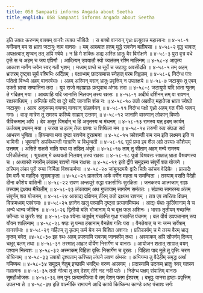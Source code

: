 ```yaml
---
title: 058 Sampaati informs Angada about Seetha
title_english: 058 Sampaati informs Angada about Seetha

---
```

<div class="audioEmbed"  caption="श्रीराम-हरिसीताराममूर्ति-घनपाठिभ्यां वचनम्" src="https://archive.org/download/Ramayana-recitation-Sriram-harisItArAmamUrti-Ghanapaati-v2/Kanda_4/Kanda_4_KSK-058-Sampaati_informs_Angada_about_Seetha.mp3"></div>
इति उक्तः करुणम् वाक्यम् वानरैः त्यक्त जीवितैः ।  
स बाष्पो वानरान् गृध्रः प्रत्युवाच महास्वनः ॥ ४-५८-१  
यवीयान् मम स भ्राता जटायुः नाम वानराः ।  
यम् आख्यात हतम् युद्धे रावणेन बलीयसा ॥ ४-५८-२  
वृद्ध भावात् अपक्षत्वात् शृण्वन् तत् अपि मर्षये ।  
न हि मे शक्तिः अद्य अस्ति भ्रातुः वैर विमोक्षणे ॥ ४-५८-३  
पुरा वृत्र वधे वृत्ते स च अहम् च जय एषिणौ ।  
आदित्यम् उपयातौ स्वो ज्वलंतम् रश्मि मालिनम् ॥ ४-५८-४  
आवृत्य आकाश मार्गेण जवेन स्वर् गतौ भृशम् ।  
मध्यम् प्राप्ते च सूर्ये च जटायुः अवसीदति ॥ ४-५८-५  
तम् अहम् भ्रातरम् दृष्ट्वा सूर्य रश्मिभिः अर्दितम् ।  
पक्षाभ्यम् छादयामास स्नेहात् परम विह्वलम् ॥ ४-५८-६  
निर्दग्ध पत्रः पतितो विन्ध्ये अहम् वानरर्षभाः ।  
अहम् अस्मिन् वसन् भ्रातुः प्रवृत्तिम् न उपलक्षये ॥ ४-५८-७  
जटायुषः तु एवम् उक्तो भ्रात्रा सम्पातिना तदा ।  
युव राजो महाप्राज्ञः प्रत्युवाच अंगदः तदा ॥ ४-५८-८  
जटायुषो यदि भ्राता श्रुतम् ते गदितम् मया ।  
आख्याहि यदि जानासि निलयम् तस्य रक्षसः ॥ ४-५८-९  
अदीर्घ दर्शिनम् तम् वा रावणम् राक्षसाधिपम् ।  
अन्तिके यदि वा दूरे यदि जानासि शंस नः ॥ ४-५८-१०  
ततो अब्रवीत् महातेजा भ्राता ज्येष्ठो जटायुषः ।  
आत्म अनुरूपम् वचनम् वानरान् संप्रहर्षयन् ॥ ४-५८-११  
निर्दग्ध पक्षो गृध्रो अहम् गत वीर्यः प्लवम् गमाः ।  
वाङ् मात्रेण तु रामस्य करिष्ये साह्यम् उत्तमम् ॥ ४-५८-१२  
जानामि वारुणान् लोकान् विष्णोः त्रैविक्रमान् अपि ।  
देव असुर विमर्दाम् च हि अमृतस्य च मंथनम् ॥ ४-५८-१३  
रामस्य यत् इदम् कार्यम् कर्तव्यम् प्रथमम् मया ।  
जरया च हतम् तेजः प्राणाः च शिथिला मम ॥ ४-५८-१४  
तरुणी रूप संपन्ना सर्व आभरण भूषिता ।  
ह्रियमाणा मया दृष्टा रावणेन दुरात्मना ॥ ४-५८-१५  
क्रोशन्ती राम राम इति लक्ष्मण इति च भामिनी ।  
भूषणानि अपविध्यन्ती गात्राणि च विधुन्वती ॥ ४-५८-१६  
सूर्य प्रभा इव शैल अग्रे तस्याः कौशेयम् उत्तमम् ।  
असिते राक्षसे भाति यथा वा तडित् अंबुदे ॥ ४-५८-१७  
ताम् तु सीताम् अहम् मन्ये रामस्य परिकीर्तनात् ।  
श्रूयताम् मे कथयतो निलयम् तस्य रक्षसः ॥ ४-५८-१८  
पुत्रो विश्रवसः साक्षात् भ्राता वैश्रवणस्य च ।  
अध्यास्ते नगरीम् लंकाम् रावणो नाम राक्षसः ॥ ४-५८-१९  
इतो द्वीपे समुद्रस्य संपूर्णे शत योजने ।  
तस्मिन् लंका पुरी रम्या निर्मिता विश्वकर्मणा ॥ ४-५८-२०  
जांबूनदमयैः द्वारैः चित्रैः कांचन वेदिकैः ।  
प्रासादैः हेम वर्णैः च महद्भिः सुसमाकृता ॥ ४-५८-२१  
प्राकारेण अर्क वर्णेन महता च समन्विता ।  
तस्याम् वसति वैदेही दीना कौशेय वासिनी ॥ ४-५८-२२  
रावण अन्तःपुरे रुद्धा राक्षसीभिः सुरक्षिता ।  
जनकस्य आत्मजाम् राज्ञः तस्याम् द्रक्ष्यथ मैथिलीम् ॥ ४-५८-२३  
लंकायाम् अथ गुप्तायाम् सागरेण समंततः ।  
संप्राप्य सागरस्य अंतम् संपूर्णम् शत योजनम् ॥ ४-५८-२४  
आसाद्य दक्षिणम् तीरम् ततो द्रक्ष्यथ रावणम् ।  
तत्र एव त्वरिताः क्षिप्रम् विक्रमध्वम् प्लवंगमाः ॥ ४-५८-२५  
ज्ञानेन खलु पश्यामि दृष्ट्वा प्रत्यागमिष्यथ ।  
आद्यः पंथाः कुलिंगानाम् ये च अन्ये धान्य जीविनः ॥ ४-५८-२६  
द्वितीयो बलि भोजानाम् ये च वृक्ष फल अशिनः ।  
भासाः तृतीयम् गच्छन्ति क्रौन्चाः च कुररैः सह ॥ ४-५८-२७  
श्येनाः चतुर्थम् गच्छन्ति गृध्रा गच्छन्ति पंचमम् ।  
बल वीर्य उपपन्नानाम् रूप यौवन शालिनाम् ॥ ४-५८-२८  
षष्ठः तु पन्था हंसानाम् वैनतेय गतिः परा ।  
वैनतेयात् च नः जन्म सर्वेषाम् वानरर्षभाः ॥ ४-५८-२९  
गर्हितम् तु कृतम् कर्म येन स्म पिशित अशनाः ।  
प्रतिकार्यम् च मे तस्य वैरम् भ्रातृ कृतम् भवेत् ॥४-५८-३०  
इह स्थः अहम् प्रपश्यामि रावणम् जानकीम् तथा ।  
अस्माकम् अपि सौपर्णम् दिव्यम् चक्षुर् बलम् तथा ॥ ४-५८-३१  
तस्मात् आहार वीर्येण निसर्गेण च वानराः ।  
आयोजन शतात् साग्रात् वयम् पश्याम नित्यशः ॥ ४-५८-३२  
अस्माकम् विहिता वृत्तिः निसार्गेण च दूरतः ।  
विहिता पाद मूले तु वृत्तिः चरण योधिनाम् ॥ ४-५८-३३  
उपायो दृश्यताम् कश्चित् लंघने लवण अंभसः ।  
अभिगम्य तु वैदेहीम् समृद्ध अर्था गमिष्यथ ॥ ४-५८-३४  
समुद्रम् नेतुम् इच्छामि भवद्भिः वरुण आलयम् ।  
प्रदास्यामि उदकम् भ्रातुः स्वर् गतस्य महात्मनः ॥ ४-५८-३५  
ततो नीत्वा तु तम् देशम् तीरे नद नदी पतेः ।  
निर्दग्ध पक्षम् संपातिम् वानराः सुमहौओजसः ॥ ४-५८-३६  
तम् पुनः प्रत्यानयित्वा वै तम् देशम् पतग ईश्वरम् ।  
बभूवुः वानरा हृष्टाः प्रवृत्तिम् उपलभ्य ते ॥ ४-५८-३७  
इति वाल्मीकि रामायणे आदि काव्ये किष्किन्ध काण्डे अष्ट पंचाशः सर्गः